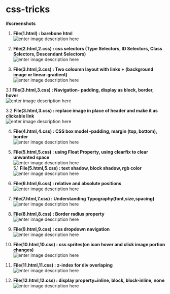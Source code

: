 # css-tricks  

**#screenshots**  
1. **File(1.html)  : barebone html**  
![enter image description here](https://github.com/manojkmishra/css-tricks/blob/master/screenshots/1.PNG)  

2. **File(2.html,2.css)  : css selectors (Type Selectors, ID Selectors, Class Selectors, Descendant Selectors)**    
![enter image description here](https://github.com/manojkmishra/css-tricks/blob/master/screenshots/2.PNG)  

3. **File(3.html,3.css)  : Two coloumn layout with links + (background image or linear-gradient)**   
![enter image description here](https://github.com/manojkmishra/css-tricks/blob/master/screenshots/3.PNG)  

3.1 **File(3.html,3.css) : Navigation- padding, display as block, border, hover**   
![enter image description here](https://github.com/manojkmishra/css-tricks/blob/master/screenshots/3.1.PNG) 

3.2 **File(3.html,3.css)  : replace image in place of header and make it as clickable link**   
![enter image description here](https://github.com/manojkmishra/css-tricks/blob/master/screenshots/3.2.PNG)   

4. **File(4.html,4.css)  : CSS box model -padding, margin (top, bottom), border**   
![enter image description here](https://github.com/manojkmishra/css-tricks/blob/master/screenshots/4.PNG)  

5. **File(5.html,5.css)  : using Float Property, using clearfix to clear unwanted space**   
![enter image description here](https://github.com/manojkmishra/css-tricks/blob/master/screenshots/5.PNG)  
5.1 **File(5.html,5.css)  : text shadow, block shadow, rgb color**   
![enter image description here](https://github.com/manojkmishra/css-tricks/blob/master/screenshots/5.1.PNG)  

6. **File(6.html,6.css)  : relative and absolute positions**   
![enter image description here](https://github.com/manojkmishra/css-tricks/blob/master/screenshots/6.PNG)  

7. **File(7.html,7.css)  : Understanding Typography(font,size,spacing)**   
![enter image description here](https://github.com/manojkmishra/css-tricks/blob/master/screenshots/7.PNG)  

8. **File(8.html,8.css)  : Border radius property**   
![enter image description here](https://github.com/manojkmishra/css-tricks/blob/master/screenshots/8.PNG)  

9. **File(9.html,9.css)  : css dropdown navigation**   
![enter image description here](https://github.com/manojkmishra/css-tricks/blob/master/screenshots/9.PNG)  

10. **File(10.html,10.css)  : css sprites(on icon hover and click image portion changes)**   
![enter image description here](https://github.com/manojkmishra/css-tricks/blob/master/screenshots/sprites.jpg)  

11. **File(11.html,11.css)  : z-index for div overlaping**   
![enter image description here](https://github.com/manojkmishra/css-tricks/blob/master/screenshots/11.PNG)  

12. **File(12.html,12.css)  : display property=inline, block, block-inline, none**   
![enter image description here](https://github.com/manojkmishra/css-tricks/blob/master/screenshots/12.PNG)  
